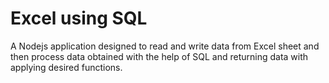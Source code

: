 # Excel using SQL

A Nodejs application designed to read and write data from Excel sheet and then process data obtained with the help of SQL and returning data with applying desired functions.

